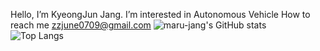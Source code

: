 Hello, I’m KyeongJun Jang.
I’m interested in Autonomous Vehicle
How to reach me zzjune0709@gmail.com
![maru-jang's GitHub stats](https://github-readme-stats.vercel.app/api?username=maru-jang&show_icons=true&theme=merko)  
![Top Langs](https://github-readme-stats.vercel.app/api/top-langs/?username=maru-jang&layout=compact&theme=merko)
